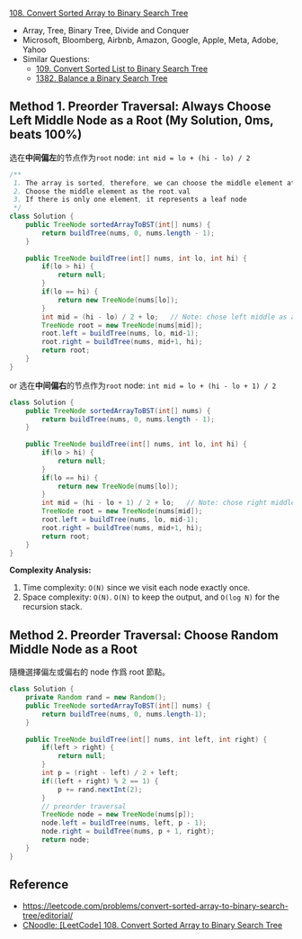 [108. Convert Sorted Array to Binary Search Tree](https://leetcode.com/problems/convert-sorted-array-to-binary-search-tree/)

* Array, Tree, Binary Tree, Divide and Conquer
* Microsoft, Bloomberg, Airbnb, Amazon, Google, Apple, Meta, Adobe, Yahoo
* Similar Questions:
    * [109. Convert Sorted List to Binary Search Tree](https://leetcode.com/problems/convert-sorted-list-to-binary-search-tree/description/)
    * [1382. Balance a Binary Search Tree](https://leetcode.com/problems/balance-a-binary-search-tree/description/)


## Method 1. Preorder Traversal: Always Choose Left Middle Node as a Root (My Solution, 0ms, beats 100%)
选在**中间偏左**的节点作为`root` node: `int mid = lo + (hi - lo) / 2`

```java
/**
 1. The array is sorted, therefore, we can choose the middle element at root
 2. Choose the middle element as the root.val
 3. If there is only one element, it represents a leaf node
 */
class Solution {
    public TreeNode sortedArrayToBST(int[] nums) {
        return buildTree(nums, 0, nums.length - 1);
    }
    
    public TreeNode buildTree(int[] nums, int lo, int hi) {
        if(lo > hi) {
            return null;
        }
        if(lo == hi) {
            return new TreeNode(nums[lo]);
        }
        int mid = (hi - lo) / 2 + lo;   // Note: chose left middle as a root
        TreeNode root = new TreeNode(nums[mid]);
        root.left = buildTree(nums, lo, mid-1);
        root.right = buildTree(nums, mid+1, hi);
        return root;
    }
}
```
or 选在**中间偏右**的节点作为`root` node: `int mid = lo + (hi - lo + 1) / 2`
```java
class Solution {
    public TreeNode sortedArrayToBST(int[] nums) {
        return buildTree(nums, 0, nums.length - 1);
    }
    
    public TreeNode buildTree(int[] nums, int lo, int hi) {
        if(lo > hi) {
            return null;
        }
        if(lo == hi) {
            return new TreeNode(nums[lo]);
        }
        int mid = (hi - lo + 1) / 2 + lo;   // Note: chose right middle as a root
        TreeNode root = new TreeNode(nums[mid]);
        root.left = buildTree(nums, lo, mid-1);
        root.right = buildTree(nums, mid+1, hi);
        return root;
    }
}
```
**Complexity Analysis:**
1. Time complexity: `O(N)` since we visit each node exactly once.
2. Space complexity: `O(N)`. `O(N)` to keep the output, and `O(log N)` for the recursion stack.


## Method 2. Preorder Traversal: Choose Random Middle Node as a Root
隨機選擇偏左或偏右的 node 作爲 root 節點。
```java
class Solution {
    private Random rand = new Random();
    public TreeNode sortedArrayToBST(int[] nums) {
        return buildTree(nums, 0, nums.length-1);
    }
    
    public TreeNode buildTree(int[] nums, int left, int right) {
        if(left > right) {
            return null;
        }
        int p = (right - left) / 2 + left;
        if((left + right) % 2 == 1) {
            p += rand.nextInt(2);
        }
        // preorder traversal
        TreeNode node = new TreeNode(nums[p]);
        node.left = buildTree(nums, left, p - 1);
        node.right = buildTree(nums, p + 1, right);
        return node;
    }
}
```


## Reference
* https://leetcode.com/problems/convert-sorted-array-to-binary-search-tree/editorial/
* [CNoodle: [LeetCode] 108. Convert Sorted Array to Binary Search Tree](https://www.cnblogs.com/cnoodle/p/12293678.html)

